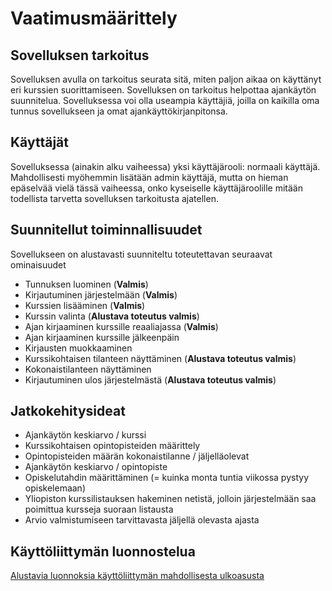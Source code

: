 # Vaatimusmäärittely

## Sovelluksen tarkoitus

Sovelluksen avulla on tarkoitus seurata sitä, miten paljon aikaa on käyttänyt eri kurssien suorittamiseen. Sovelluksen on tarkoitus helpottaa ajankäytön suunnitelua. Sovelluksessa voi olla useampia käyttäjiä, joilla on kaikilla oma tunnus sovellukseen ja omat ajankäyttökirjanpitonsa.

## Käyttäjät

Sovelluksessa (ainakin alku vaiheessa) yksi käyttäjärooli: normaali käyttäjä. Mahdollisesti myöhemmin lisätään admin käyttäjä, mutta on hieman epäselvää vielä tässä vaiheessa, onko kyseiselle käyttäjäroolille mitään todellista tarvetta sovelluksen tarkoitusta ajatellen.

## Suunnitellut toiminnallisuudet

Sovellukseen on alustavasti suunniteltu toteutettavan seuraavat ominaisuudet

- Tunnuksen luominen (**Valmis**)
- Kirjautuminen järjestelmään (**Valmis**)
- Kurssien lisääminen (**Valmis**)
- Kurssin valinta (**Alustava toteutus valmis**)
- Ajan kirjaaminen kurssille reaaliajassa (**Valmis**)
- Ajan kirjaaminen kurssille jälkeenpäin
- Kirjausten muokkaaminen
- Kurssikohtaisen tilanteen näyttäminen (**Alustava toteutus valmis**)
- Kokonaistilanteen näyttäminen
- Kirjautuminen ulos järjestelmästä (**Alustava toteutus valmis**)

## Jatkokehitysideat

- Ajankäytön keskiarvo / kurssi
- Kurssikohtaisen opintopisteiden määrittely
- Opintopisteiden määrän kokonaistilanne / jäljelläolevat
- Ajankäytön keskiarvo / opintopiste
- Opiskelutahdin määrittäminen (= kuinka monta tuntia viikossa pystyy opiskelemaan)
- Yliopiston kurssilistauksen hakeminen netistä, jolloin järjestelmään saa poimittua kursseja suoraan listausta
- Arvio valmistumiseen tarvittavasta jäljellä olevasta ajasta

## Käyttöliittymän luonnostelua

[Alustavia luonnoksia käyttöliittymän mahdollisesta ulkoasusta](https://github.com/nikomn/ot-harjoitustyo/blob/master/dokumentaatio/kauttoliittymaluonnos.md)
